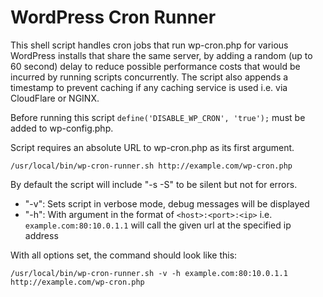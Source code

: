 # WordPress Cron Runner

This shell script handles cron jobs that run wp-cron.php for various WordPress installs that share the same server, by adding a random (up to 60 second) delay to reduce possible performance costs that would be incurred by running scripts concurrently. The script also appends a timestamp to prevent caching if any caching service is used i.e. via CloudFlare or NGINX.

Before running this script `define('DISABLE_WP_CRON', 'true');` must be added to wp-config.php.

Script requires an absolute URL to wp-cron.php as its first argument.

```
/usr/local/bin/wp-cron-runner.sh http://example.com/wp-cron.php
```

By default the script will include "-s -S" to be silent but not for errors.
* "-v": Sets script in verbose mode, debug messages will be displayed
* "-h": With argument in the format of ```<host>:<port>:<ip>``` i.e. ```example.com:80:10.0.1.1``` will call the given url at the specified ip address

With all options set, the command should look like this:

```
/usr/local/bin/wp-cron-runner.sh -v -h example.com:80:10.0.1.1 http://example.com/wp-cron.php
```
